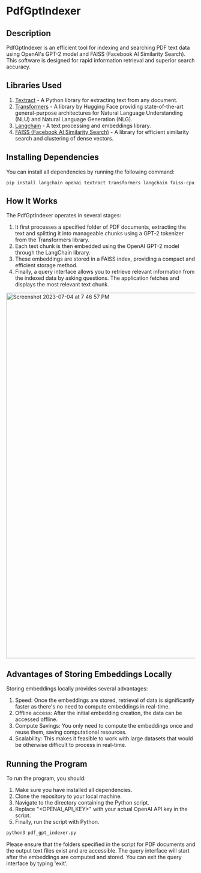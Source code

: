 # PdfGptIndexer

## Description
PdfGptIndexer is an efficient tool for indexing and searching PDF text data using OpenAI's GPT-2 model and FAISS (Facebook AI Similarity Search). This software is designed for rapid information retrieval and superior search accuracy.

## Libraries Used

1. [Textract](https://github.com/deanmalmgren/textract) - A Python library for extracting text from any document.
2. [Transformers](https://github.com/huggingface/transformers) - A library by Hugging Face providing state-of-the-art general-purpose architectures for Natural Language Understanding (NLU) and Natural Language Generation (NLG).
3. [Langchain](https://python.langchain.com/) - A text processing and embeddings library. 
4. [FAISS (Facebook AI Similarity Search)](https://github.com/facebookresearch/faiss) - A library for efficient similarity search and clustering of dense vectors.

## Installing Dependencies

You can install all dependencies by running the following command:

```shell
pip install langchain openai textract transformers langchain faiss-cpu
```

## How It Works

The PdfGptIndexer operates in several stages:

1. It first processes a specified folder of PDF documents, extracting the text and splitting it into manageable chunks using a GPT-2 tokenizer from the Transformers library.
2. Each text chunk is then embedded using the OpenAI GPT-2 model through the LangChain library.
3. These embeddings are stored in a FAISS index, providing a compact and efficient storage method.
4. Finally, a query interface allows you to retrieve relevant information from the indexed data by asking questions. The application fetches and displays the most relevant text chunk.

<img width="974" alt="Screenshot 2023-07-04 at 7 46 57 PM" src="https://github.com/raghavan/PdfGptIndexer/assets/131585/00c2f021-f642-433f-99d0-022232eaca6a">



## Advantages of Storing Embeddings Locally

Storing embeddings locally provides several advantages:

1. Speed: Once the embeddings are stored, retrieval of data is significantly faster as there's no need to compute embeddings in real-time.
2. Offline access: After the initial embedding creation, the data can be accessed offline.
3. Compute Savings: You only need to compute the embeddings once and reuse them, saving computational resources.
4. Scalability: This makes it feasible to work with large datasets that would be otherwise difficult to process in real-time.

## Running the Program

To run the program, you should:

1. Make sure you have installed all dependencies.
2. Clone the repository to your local machine.
3. Navigate to the directory containing the Python script.
4. Replace "<OPENAI_API_KEY>" with your actual OpenAI API key in the script.
5. Finally, run the script with Python.
```python
python3 pdf_gpt_indexer.py
```

Please ensure that the folders specified in the script for PDF documents and the output text files exist and are accessible. The query interface will start after the embeddings are computed and stored. You can exit the query interface by typing 'exit'.
